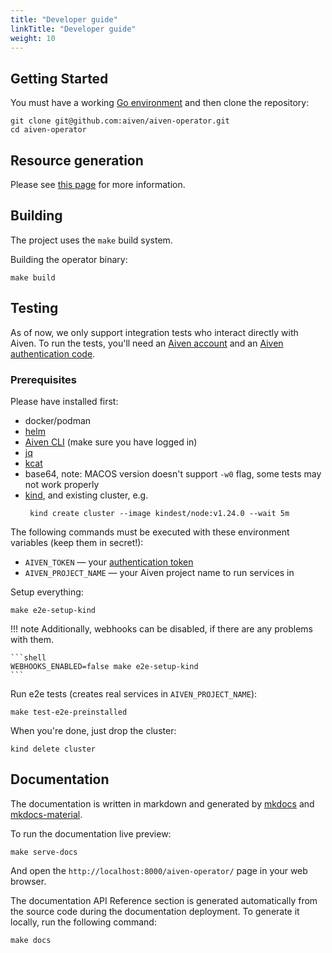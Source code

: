 ```yaml
---
title: "Developer guide"
linkTitle: "Developer guide"
weight: 10
---
```


## Getting Started

You must have a working [Go environment](https://golang.org/doc/install) and then clone the repository:

```shell
git clone git@github.com:aiven/aiven-operator.git
cd aiven-operator
```

## Resource generation

Please see [this page](resource-generation.md) for more information.

## Building

The project uses the `make` build system.

Building the operator binary:

```shell
make build
```

## Testing

As of now, we only support integration tests who interact directly with Aiven. To run the tests, you'll need
an [Aiven account](https://console.aiven.io/signup?utm_source=github&utm_medium=organic&utm_campaign=k8s-operator&utm_content=signup)
and an [Aiven authentication code](https://help.aiven.io/en/articles/2059201-authentication-tokens).

### Prerequisites

Please have installed first:

- docker/podman
- [helm](https://helm.sh/)
- [Aiven CLI](https://docs.aiven.io/docs/tools/cli) (make sure you have logged in)
- [jq](https://stedolan.github.io/jq/)
- [kcat](https://github.com/edenhill/kcat)
- base64, note: MACOS version doesn't support `-w0` flag, some tests may not work properly
- [kind](https://kind.sigs.k8s.io/), and existing cluster, e.g.
  ```shell
   kind create cluster --image kindest/node:v1.24.0 --wait 5m
  ```

The following commands must be executed with these environment variables (keep them in secret!):

- `AIVEN_TOKEN` — your [authentication token](https://docs.aiven.io/docs/platform/howto/create_authentication_token)
- `AIVEN_PROJECT_NAME` — your Aiven project name to run services in

Setup everything:

```shell
make e2e-setup-kind
```

!!! note
Additionally, webhooks can be disabled,
if there are any problems with them.

    ```shell
    WEBHOOKS_ENABLED=false make e2e-setup-kind
    ```

Run e2e tests (creates real services in `AIVEN_PROJECT_NAME`):

```shell
make test-e2e-preinstalled
```

When you're done, just drop the cluster:

```shell
kind delete cluster
```

## Documentation

The documentation is written in markdown and generated by [mkdocs](https://www.mkdocs.org/)
and [mkdocs-material](https://squidfunk.github.io/mkdocs-material/).

To run the documentation live preview:

```shell
make serve-docs
```

And open the `http://localhost:8000/aiven-operator/` page in your web browser.

The documentation API Reference section is generated automatically from
the source code during the documentation deployment. To generate it locally, run the following command:

```shell
make docs
```
